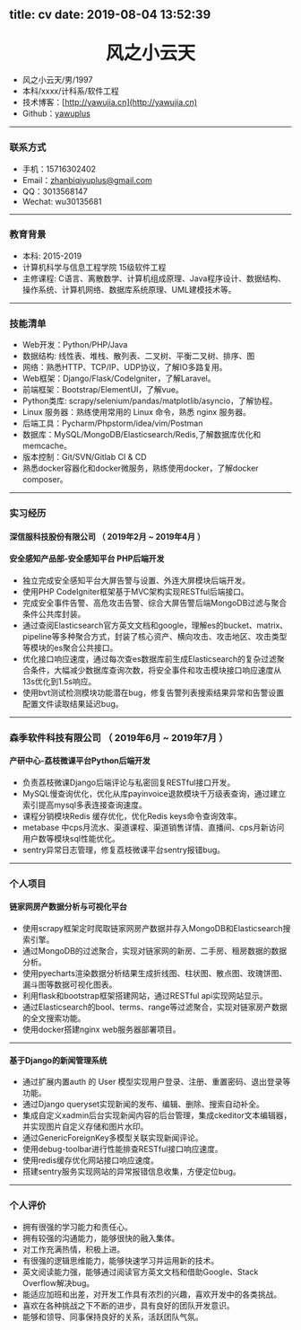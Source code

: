 title: cv
date: 2019-08-04 13:52:39
---
## <span class="font" style="font-family:微软雅黑"><center><span class="size" style="font-size:32px;">风之小云天</span></center></span>

* 风之小云天/男/1997
* 本科/xxxx/计科系/软件工程
* 技术博客：[http://yawujia.cn](http://yawujia.cn)
* Github：[yawuplus](http://github.com/yawuplus)
---
### 联系方式

* 手机：15716302402
* Email：zhanbiqiyuplus@gmail.com
* QQ：3013568147
* Wechat: wu30135681
---

### 教育背景

* 本科: 2015-2019
* 计算机科学与信息工程学院 15级软件工程
* 主修课程: C语言、离散数学、计算机组成原理、Java程序设计、数据结构、操作系统、计算机网络、数据库系统原理、UML建模技术等。
---
### 技能清单

* Web开发：Python/PHP/Java
* 数据结构: 线性表、堆栈、散列表、二叉树、平衡二叉树、排序、图
* 网络：熟悉HTTP、TCP/IP、UDP协议，了解IO多路复用。
* Web框架：Django/Flask/CodeIgniter，了解Laravel。
* 前端框架：Bootstrap/ElementUI，了解vue。
* Python类库: scrapy/selenium/pandas/matplotlib/asyncio，了解协程。
*  Linux 服务器：熟练使用常用的 Linux 命令，熟悉 nginx 服务器。
* 后端工具：Pycharm/Phpstorm/idea/vim/Postman
* 数据库：MySQL/MongoDB/Elasticsearch/Redis,了解数据库优化和memcache。
* 版本控制：Git/SVN/Gitlab CI & CD
* 熟悉docker容器化和docker微服务，熟练使用docker，了解docker composer。
---
### 实习经历
#### 深信服科技股份有限公司 （ 2019年2月 ~ 2019年4月 ）

#### 安全感知产品部-安全感知平台 PHP后端开发

* 独立完成安全感知平台大屏告警与设置、外连大屏模块后端开发。
* 使用PHP  CodeIgniter框架基于MVC架构实现RESTful后端接口。
* 完成安全事件告警、高危攻击告警、综合大屏告警后端MongoDB过滤与聚合条件公共库封装。
* 通过查阅Elasticsearch官方英文文档和google，理解es的bucket、matrix、pipeline等多种聚合方式，封装了核心资产、横向攻击、攻击地区、攻击类型等模块的es聚合公共接口。
* 优化接口响应速度，通过每次查es数据库前生成Elasticsearch的复杂过滤聚合条件，大幅减少数据库查询次数，将安全事件和攻击模块接口响应速度从13s优化到1.5s响应。
* 使用bvt测试检测模块功能潜在bug，修复告警列表搜索结果异常和告警设置配置文件读取结果延迟bug。
---
### 森季软件科技有限公司 （ 2019年6月 ~ 2019年7月 ）

#### 产研中心-荔枝微课平台Python后端开发

* 负责荔枝微课Django后端评论与私密回复RESTful接口开发。
* MySQL慢查询优化，优化从库payinvoice退款模块千万级表查询，通过建立索引提高mysql多表连接查询速度。
* 课程分销模块Redis 缓存优化，优化Redis keys命令查询效率。
* metabase 中cps月流水、渠道课程、渠道销售详情、直播间、cps月新访问用户数等模块sql性能优化。
* sentry异常日志管理，修复荔枝微课平台sentry报错bug。
---
###  个人项目

####  链家网房产数据分析与可视化平台
* 使用scrapy框架定时爬取链家网房产数据并存入MongoDB和Elasticsearch搜索引擎。
* 通过MongoDB的过滤聚合，实现对链家网的新房、二手房、租房数据的数据分析。
* 使用pyecharts渲染数据分析结果生成折线图、柱状图、散点图、玫瑰饼图、漏斗图等数据可视化图表。
* 利用flask和bootstrap框架搭建网站，通过RESTful api实现网站显示。
* 通过Elasticsearch的bool、terms、range等过滤聚合，实现对链家房产数据的全文搜索功能。
* 使用docker搭建nginx web服务器部署项目。
---
####  基于Django的新闻管理系统
* 通过扩展内置auth 的 User 模型实现用户登录、注册、重置密码、退出登录等功能。
* 通过Django queryset实现新闻的发布、编辑、删除、搜索自动补全。
* 集成自定义xadmin后台实现新闻内容的后台管理，集成ckeditor文本编辑器，并实现图片自定义存储和图片水印。
* 通过GenericForeignKey多模型关联实现新闻评论。
* 使用debug-toolbar进行性能排查RESTful接口响应速度。
* 使用redis缓存优化网站接口响应速度。
* 搭建sentry服务实现网站的异常报错信息收集，方便定位bug。
---
### 个人评价

* 拥有很强的学习能力和责任心。
* 拥有较强的沟通能力，能够很快的融入集体。
* 对工作充满热情，积极上进。
* 有很强的逻辑思维能力，能够快速学习并运用新的技术。
* 英文阅读能力强，能够通过阅读官方英文文档和借助Google、Stack Overflow解决bug。
* 能适应加班和出差，对开发工作具有浓烈的兴趣，喜欢开发中的各类挑战。
* 喜欢在各种挑战之下不断的进步，具有良好的团队开发意识。
* 能够和领导、同事保持良好的关系，活跃团队气氛。